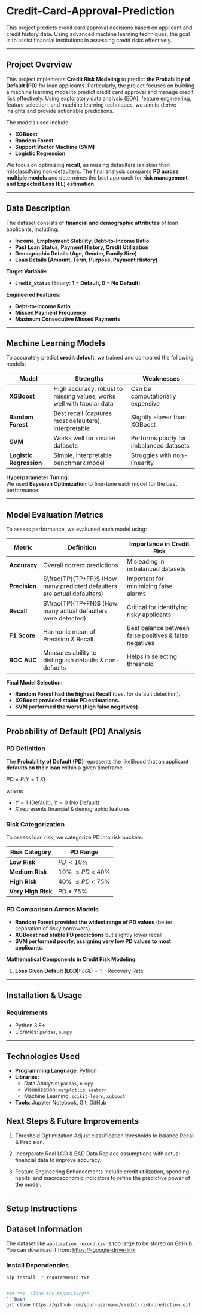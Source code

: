 # Credit-Card-Approval-Prediction

This project predicts credit card approval decisions based on applicant and credit history data. Using advanced machine learning techniques, the goal is to assist financial institutions in assessing credit risks effectively.

---

## **Project Overview**
This project implements **Credit Risk Modeling** to predict **the Probability of Default (PD)** for loan applicants. Particularly, the project focuses on building a machine learning model to predict credit card approval and manage credit risk effectively. Using exploratory data analysis (EDA), feature engineering, feature selection, and machine learning techniques, we aim to derive insights and provide actionable predictions.

The models used include:
- **XGBoost**
- **Random Forest**
- **Support Vector Machine (SVM)**
- **Logistic Regression**

We focus on optimizing **recall**, as missing defaulters is riskier than misclassifying non-defaulters. The final analysis compares **PD across multiple models** and determines the best approach for **risk management and Expected Loss (EL) estimation**.

---

## **Data Description**
The dataset consists of **financial and demographic attributes** of loan applicants, including:
- **Income, Employment Stability, Debt-to-Income Ratio**
- **Past Loan Status, Payment History, Credit Utilization**
- **Demographic Details (Age, Gender, Family Size)**
- **Loan Details (Amount, Term, Purpose, Payment History)**

**Target Variable:**  
- **`Credit_Status`** (Binary: **1 = Default, 0 = No Default**)  

**Engineered Features:**
- **Debt-to-Income Ratio**
- **Missed Payment Frequency**
- **Maximum Consecutive Missed Payments**

---

## **Machine Learning Models**
To accurately predict **credit default**, we trained and compared the following models:

| **Model** | **Strengths** | **Weaknesses** |
|-----------|--------------|----------------|
| **XGBoost** | High accuracy, robust to missing values, works well with tabular data | Can be computationally expensive |
| **Random Forest** | Best recall (captures most defaulters), interpretable | Slightly slower than XGBoost |
| **SVM** | Works well for smaller datasets | Performs poorly for imbalanced datasets |
| **Logistic Regression** | Simple, interpretable benchmark model | Struggles with non-linearity |

**Hyperparameter Tuning:**  
We used **Bayesian Optimization** to fine-tune each model for the best performance.

---

## **Model Evaluation Metrics**
To assess performance, we evaluated each model using:

| **Metric** | **Definition** | **Importance in Credit Risk** |
|------------|--------------|------------------------------|
| **Accuracy** | Overall correct predictions | Misleading in imbalanced datasets |
| **Precision** | $\frac{TP}{TP+FP}$ (How many predicted defaulters are actual defaulters) | Important for minimizing false alarms |
| **Recall** | $\frac{TP}{TP+FN}$ (How many actual defaulters were detected) | Critical for identifying risky applicants |
| **F1 Score** | Harmonic mean of Precision & Recall | Best balance between false positives & false negatives |
| **ROC AUC** | Measures ability to distinguish defaults & non-defaults | Helps in selecting threshold |

**Final Model Selection:**  
- **Random Forest had the highest Recall** (best for default detection).
- **XGBoost provided stable PD estimations.**
- **SVM performed the worst (high false negatives).**

---

## **Probability of Default (PD) Analysis**
### **PD Definition**
The **Probability of Default (PD)** represents the likelihood that an applicant **defaults on their loan** within a given timeframe.

$PD = P(Y = 1 | X)$

where:
- $Y = 1$ (Default), $Y = 0$ (No Default)
- $X$ represents financial & demographic features

### **Risk Categorization**
To assess loan risk, we categorize PD into risk buckets:

| **Risk Category** | **PD Range** |
|------------------|--------------|
| **Low Risk** | $PD < 10\%$ |
| **Medium Risk** | 10\% $\leq PD$ < 40\% |
| **High Risk** | 40\% $\leq PD$ < 75\% |
| **Very High Risk** | PD $\geq$ 75\% |

### **PD Comparison Across Models**
- **Random Forest provided the widest range of PD values** (better separation of risky borrowers).
- **XGBoost had stable PD predictions** but slightly lower recall.
- **SVM performed poorly, assigning very low PD values to most applicants**.

**Mathematical Components in Credit Risk Modeling**:
1. **Loss Given Default (LGD):** $LGD = 1 - \text{Recovery Rate}$
---

## **Installation & Usage**
### **Requirements**
- Python 3.8+
- Libraries: `pandas`, `numpy`

---

## **Technologies Used**
- **Programming Language**: Python
- **Libraries**:
  - Data Analysis: `pandas`, `numpy`
  - Visualization: `matplotlib`, `seaborn`
  - Machine Learning: `scikit-learn`, `xgboost`
- **Tools**: Jupyter Notebook, Git, GitHub
  
## **Next Steps & Future Improvements**
1. Threshold Optimization
Adjust classification thresholds to balance Recall & Precision.

2. Incorporate Real LGD & EAD Data
Replace assumptions with actual financial data to improve accuracy.

3. Feature Engineering Enhancements
Include credit utilization, spending habits, and macroeconomic indicators to refine the predictive power of the model.

---

## **Setup Instructions**

## **Dataset Information**

The dataset  like `application_record.csv` is too large to be stored on GitHub.
You can download it from: [https://-google-drive-link](https://drive.google.com/drive/folders/15alTNIE2FTSc3YQUU8Nki3hOd8Q6eNEY?usp=drive_link)

### **Install Dependencies**
```bash
pip install -r requirements.txt


### **1. Clone the Repository**
```bash
git clone https://github.com/your-username/credit-risk-prediction.git


